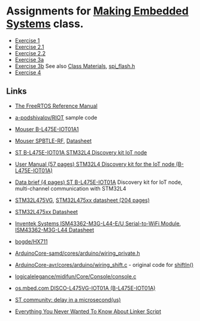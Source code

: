 # Assignments for [Making Embedded Systems](https://classpert.com/classpertx/cohorts/making-embedded-systems/dashboard?path_to_locale=en) class.

- [Exercise 1](./Exercise_1.md)
- [Exercise 2.1](./Exercise_2_1.md)
- [Exercise 2.2](./Exercise_2_2.md)
- [Exercise 3a](./Exercise_3a.md)
- [Exercise 3b](./Exercise_3b.md)  See also [Class Materials](https://drive.google.com/drive/folders/1xk9AmmLDqESqimDk_KvxHu6KfzpaYX9M), [spi_flash.h](https://drive.google.com/file/d/12dw-pZiKiK1vi4gv49W1x6np5uzCH_cV/view)
- [Exercise 4](./Exercise_4.md) 



## Links

- [The FreeRTOS Reference Manual](https://www.freertos.org/fr-content-src/uploads/2018/07/FreeRTOS_Reference_Manual_V10.0.0.pdf)
- [a-podshivalov/RIOT](https://github.com/a-podshivalov/RIOT) sample code
- [Mouser B-L475E-IOT01A1](https://www.mouser.com/ProductDetail/stmicroelectronics/b-l475e-iot01a1/?qs=2m8Gdae5Lr3rq3rcxS2xEg%3D%3D&countrycode=US&currencycode=USD)
- [Mouser SPBTLE-RF](https://www.mouser.com/ProductDetail/STMicroelectronics/SPBTLE-RF?qs=k5OWtXsTJaq8f%252B3JiZyqyw%3D%3D), [Datasheet](https://www.mouser.com/datasheet/2/389/SGST_S_A0003533199_1-2576929.pdf)

- [ST B-L475E-IOT01A STM32L4 Discovery kit IoT node](https://www.st.com/en/evaluation-tools/b-l475e-iot01a.html#)
- [User Manual (57 pages) STM32L4 Discovery kit for the IoT node (B-L475E-IOT01A)](https://www.st.com/resource/en/user_manual/um2153-discovery-kit-for-iot-node-multichannel-communication-with-stm32l4-stmicroelectronics.pdf)
- [Data brief (4 pages) ST B-L475E-IOT01A](https://www.st.com/resource/en/data_brief/b-l475e-iot01a.pdf) Discovery kit for IoT node, multi-channel communication with STM32L4
- [STM32L475VG](https://www.st.com/en/microcontrollers-microprocessors/stm32l475vg.html#), [STM32L475xx datasheet (204 pages)](https://www.st.com/resource/en/datasheet/stm32l475vg.pdf)
- [STM32L475xx Datasheet](https://www.st.com/resource/en/datasheet/stm32l475vg.pdf)
- [Inventek Systems ISM43362-M3G-L44-E/U Serial-to-WiFi Module](https://www.inventeksys.com/ism4336-m3g-l44-e-embedded-serial-to-wifi-module/), [ISM43362-M3G-L44 Datasheet](http://www.inventeksys.com/wp-content/uploads/ISM43362_M3G_L44_Functional_Spec.pdf)

- [bogde/HX711](https://github.com/bogde/HX711/blob/master/src/HX711.cpp)
- [ArduinoCore-samd/cores/arduino/wiring_private.h](https://github.com/arduino/ArduinoCore-samd/blob/master/cores/arduino/wiring_private.h)
- [ArduinoCore-avr/cores/arduino/wiring_shift.c](https://github.com/arduino/ArduinoCore-avr/blob/9f8d27f09f3bbd1da1374b5549a82bda55d45d44/cores/arduino/wiring_shift.c) - original code for [shiftIn()](https://www.arduino.cc/reference/en/language/functions/advanced-io/shiftin/)
- [logicalelegance/midifun/Core/Console/console.c](https://github.com/logicalelegance/midifun/blob/master/Core/Console/console.c)

- [os.mbed.com DISCO-L475VG-IOT01A (B-L475E-IOT01A)](https://os.mbed.com/platforms/ST-Discovery-L475E-IOT01A/)

- [ST community: delay in a microsecond(us)](https://community.st.com/s/question/0D50X0000BGkxmCSQR/stm32l462-delay-in-a-microsecondus)

- [Everything You Never Wanted To Know About Linker Script](https://mcyoung.xyz/2021/06/01/linker-script/)